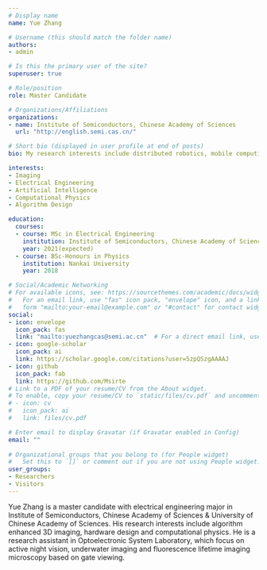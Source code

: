 ```yaml
---
# Display name
name: Yue Zhang

# Username (this should match the folder name)
authors:
- admin

# Is this the primary user of the site?
superuser: true

# Role/position
role: Master Candidate

# Organizations/Affiliations
organizations:
- name: Institute of Semiconductors, Chinese Academy of Sciences
  url: "http://english.semi.cas.cn/"

# Short bio (displayed in user profile at end of posts)
bio: My research interests include distributed robotics, mobile computing and programmable matter.

interests:
- Imaging
- Electrical Engineering
- Artificial Intelligence
- Computational Physics
- Algorithm Design

education:
  courses:
  - course: MSc in Electrical Engineering
    institution: Institute of Semiconductors, Chinese Academy of Sciences & University of Chinese Academy of Sciences
    year: 2021(expected)
  - course: BSc-Honours in Physics
    institution: Nankai University
    year: 2018

# Social/Academic Networking
# For available icons, see: https://sourcethemes.com/academic/docs/widgets/#icons
#   For an email link, use "fas" icon pack, "envelope" icon, and a link in the
#   form "mailto:your-email@example.com" or "#contact" for contact widget.
social:
- icon: envelope
  icon_pack: fas
  link: "mailto:yuezhangcas@semi.ac.cn"  # For a direct email link, use "mailto:test@example.org".
- icon: google-scholar
  icon_pack: ai
  link: https://scholar.google.com/citations?user=5zpQSzgAAAAJ
- icon: github
  icon_pack: fab
  link: https://github.com/Msirte
# Link to a PDF of your resume/CV from the About widget.
# To enable, copy your resume/CV to `static/files/cv.pdf` and uncomment the lines below.  
# - icon: cv
#   icon_pack: ai
#   link: files/cv.pdf

# Enter email to display Gravatar (if Gravatar enabled in Config)
email: ""
  
# Organizational groups that you belong to (for People widget)
#   Set this to `[]` or comment out if you are not using People widget.  
user_groups:
- Researchers
- Visitors
---
```


Yue Zhang is a master candidate with electrical engineering major in Institute of Semiconductors, Chinese Academy of Sciences & University of Chinese Academy of Sciences. His research interests include algorithm enhanced 3D imaging, hardware design and computational physics. He is a research assistant in Optoelectronic System Laboratory, which focus on active night vision, underwater imaging and fluorescence lifetime imaging microscopy based on gate viewing.
